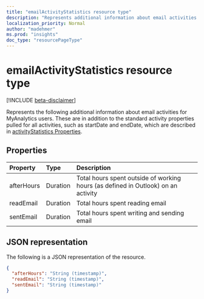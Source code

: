 ```yaml
---
title: "emailActivityStatistics resource type"
description: "Represents additional information about email activities for MyAnalytics users"
localization_priority: Normal
author: "madehmer"
ms.prod: "insights"
doc_type: "resourcePageType"
---
```


# emailActivityStatistics resource type

[!INCLUDE [beta-disclaimer](../../includes/beta-disclaimer.md)]

Represents the following additional information about email activities for MyAnalytics users. These are in addition to the standard activity properties pulled for all activities, such as startDate and endDate, which are described in [activityStatistics Properties](../resources/activitystatistics.md).

## Properties

| Property     | Type        | Description |
|:-------------|:------------|:------------|
|afterHours|Duration|Total hours spent outside of working hours (as defined in Outlook) on an activity|
|readEmail|Duration|Total hours spent reading email|
|sentEmail|Duration|Total hours spent writing and sending email|

## JSON representation

The following is a JSON representation of the resource.

<!-- {
  "blockType": "resource",
  "optionalProperties": [

  ],
  "@odata.type": "microsoft.graph.emailActivityStatistics",
  "baseType": ""
}-->

```json
{
  "afterHours": "String (timestamp)",
  "readEmail": "String (timestamp)",
  "sentEmail": "String (timestamp)"
}
```

<!-- uuid: 16cd6b66-4b1a-43a1-adaf-3a886856ed98
2019-02-04 14:57:30 UTC -->
<!-- {
  "type": "#page.annotation",
  "description": "emailActivityStatistics resource",
  "keywords": "",
  "section": "documentation",
  "tocPath": ""
}-->